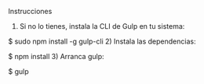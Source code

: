 Instrucciones

1) Si no lo tienes, instala la CLI de Gulp en tu sistema:

$ sudo npm install -g gulp-cli
2) Instala las dependencias:

$ npm install
3) Arranca gulp:

$ gulp
